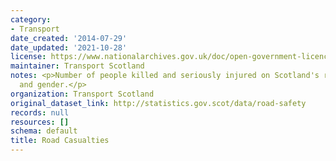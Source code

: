 ```yaml
---
category:
- Transport
date_created: '2014-07-29'
date_updated: '2021-10-28'
license: https://www.nationalarchives.gov.uk/doc/open-government-licence/version/3/
maintainer: Transport Scotland
notes: <p>Number of people killed and seriously injured on Scotland's roads by age
  and gender.</p>
organization: Transport Scotland
original_dataset_link: http://statistics.gov.scot/data/road-safety
records: null
resources: []
schema: default
title: Road Casualties
---
```

